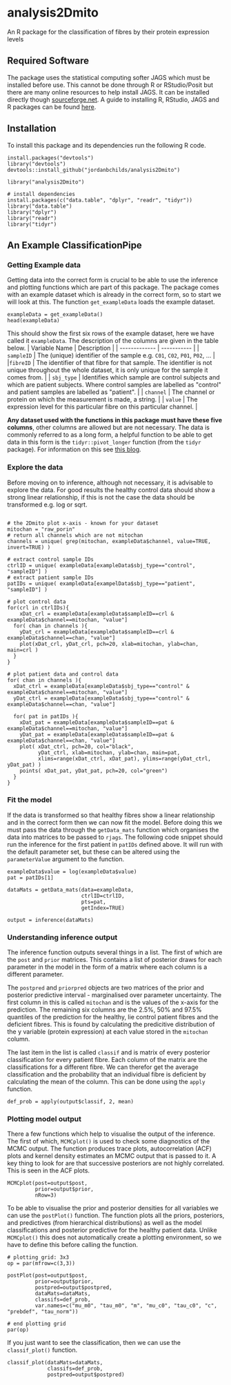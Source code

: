 # analysis2Dmito
An R package for the classification of fibres by their protein expression levels

## Required Software
The package uses the statistical computing softer JAGS which must be installed before use. This cannot be done through R or RStudio/Posit but there are many online resources to help install JAGS. It can be installed directly though [sourceforge.net](https://sourceforge.net/projects/mcmc-jags/files/). A guide to installing R, RStudio, JAGS and R packages can be found [here](https://onlinelibrary.wiley.com/doi/pdf/10.1002/9781119287995.app1). 

## Installation
To install this package and its dependencies run the following R code. 
```{r}
install.packages("devtools")
library("devtools")
devtools::install_github("jordanbchilds/analysis2Dmito")

library("analysis2Dmito")

# install dependencies
install.packages(c("data.table", "dplyr", "readr", "tidyr"))
library("data.table")
library("dplyr")
library("readr")
library("tidyr")
```

## An Example ClassificationPipe

### Getting Example data
Getting data into the correct form is crucial to be able to use the inference and plotting functions which are part of this package. The package comes with an example dataset which is already in the correct form, so to start we will look at this. The function `get_exampleData` loads the example dataset. 
```{r echo=TRUE include=TRUE}
exampleData = get_exampleData()
head(exampleData)
```
This should show the first six rows of the example dataset, here we have called it `exampleData`. The description of the columns are given in the table below.
| Variable Name | Description |
| ------------- | ----------- |
| `sampleID` | The (unique) identifier of the sample e.g. `C01`, `C02`, `P01`, `P02`, ... |
|`fibreID` | The identifier of that fibre for that sample. The identifier is not unique throughout the whole dataset, it is only unique for the sample it comes from. |
| `sbj_type` | Identifies which sample are control subjects and which are patient subjects. Where control samples are labelled as "control" and patient samples are labelled as "patient". |
| `channel` | The channel or protein on which the measurement is made, a string.  |
| `value` | The expression level for this particular fibre on this particular channel. |

__Any dataset used with the functions in this package must have these five columns__, other columns are allowed but are not necessary. The data is commonly referred to as a long form, a helpful function to be able to get data in this form is the `tidyr::pivot_longer` function (from the `tidyr` package). For information on this see [this blog](https://tidyr.tidyverse.org/reference/pivot_longer.html).

### Explore the data
Before moving on to inference, although not necessary, it is advisable to explore the data. For good results the healthy control data should show a strong linear relationship, if this is not the case the data should be transformed e.g. log or sqrt.

```{r echo=TRUE include=TRUE}

# the 2Dmito plot x-axis - known for your dataset
mitochan = "raw_porin"
# return all channels which are not mitochan
channels = unique( grep(mitochan, exampleData$channel, value=TRUE, invert=TRUE) )

# extract control sample IDs
ctrlID = unique( exampleData[exampleData$sbj_type=="control", "sampleID"] )
# extract patient sample IDs
patIDs = unique( exampleData[exampelData$sbj_type=="patient", "sampleID"] )

# plot control data
for(crl in ctrlIDs){
    xDat_crl = exampleData[exampleData$sampleID==crl & exampleData$channel==mitochan, "value"]
  for( chan in channels ){
    yDat_crl = exampleData[exampleData$sampleID==crl & exampleData$channel==chan, "value"]
    plot(xDat_crl, yDat_crl, pch=20, xlab=mitochan, ylab=chan, main=crl )
  }
}

# plot patient data and control data
for( chan in channels ){
  xDat_ctrl = exampleData[exampleData$sbj_type=="control" & exampleData$channel==mitochan, "value"]
  yDat_ctrl = exampleData[exampleData$sbj_type=="control" & exampleData$channel==chan, "value"]

  for( pat in patIDs ){
    xDat_pat = exampleData[exampleData$sampleID==pat & exampleData$channel==mitochan, "value"]
    yDat_pat = exampleData[exampleData$sampleID==pat & exampleData$channel==chan, "value"]
    plot( xDat_ctrl, pch=20, col="black",
          yDat_ctrl, xlab=mitochan, ylab=chan, main=pat,
          xlims=range(xDat_ctrl, xDat_pat), ylims=range(yDat_ctrl, yDat_pat) )
    points( xDat_pat, yDat_pat, pch=20, col="green")
  }
}
```

### Fit the model
If the data is transformed so that healthy fibres show a linear relationship and in the correct form then we can now fit the model. Before doing this we must pass the data through the `getData_mats` function which organises the data into matrices to be passed to `rjags`. The following code snippet should run the inference for the first patient in `patIDs` defined above. It will run with the default parameter set, but these can be altered using the `parameterValue` argument to the function. 

```{r echo=TRUE}
exampleData$value = log(exampleData$value)
pat = patIDs[1]

dataMats = getData_mats(data=exampleData, 
                        ctrlID=ctrlID, 
                        pts=pat, 
                        getIndex=TRUE)

output = inference(dataMats)
```

### Understanding inference output
The inference function outputs several things in a list. The first of which are the `post` and `prior` matrices. This contains a list of posterior draws for each parameter in the model in the form of a matrix where each column is a different parameter. 

The `postpred` and `priorpred` objects are two matrices of the prior and posterior predictive interval - marginalised over parameter uncertainty. The first column in this is called `mitochan` and is the values of the x-axis for the prediction. The remaining six columns are the 2.5\%, 50\% and 97.5\% quantiles of the prediction for the healthy, lie control patient fibres and the deficient fibres. This is found by calculating the predicitive distribution of the y variable (protein expression) at each value stored in the `mitochan` column. 

The last item in the list is called `classif` and is matrix of every posterior classification for every patient fibre. Each column of the matrix are the classifications for a different fibre. We can therefor get the average classification and the probability that an individual fibre is deficient by calculating the mean of the column. This can be done using the `apply` function.

```{r}
def_prob = apply(output$classif, 2, mean)
```

### Plotting model output
There a few functions which help to visualise the output of the inference. The first of which, `MCMCplot()` is used to check some diagnostics of the MCMC output. The function produces trace plots, autocorrelation (ACF) plots and kernel density estimates an MCMC output that is passed to it. A key thing to look for are that successive posteriors are not highly correlated. This is seen in the ACF plots. 
```{r}
MCMCplot(post=output$post, 
         prior=output$prior,
         nRow=3)
```

To be able to visualise the prior and posterior densities for all variables we can use the `postPlot()` function. The function plots all the priors, posteriors, and predictives (from hierarchical distributions) as well as the model classifications and posterior predictive for the healthy patient data. Unlike `MCMCplot()` this does not automatically create a plotting environment, so we have to define this before calling the function.
```{r}
# plotting grid: 3x3
op = par(mfrow=c(3,3))

postPlot(post=output$post,
         prior=output$prior,
         postpred=output$postpred,
         dataMats=dataMats,
         classifs=def_prob,
         var.names=c("mu_m0", "tau_m0", "m", "mu_c0", "tau_c0", "c", "prebdef", "tau_norm"))

# end plotting grid 
par(op)
```

If you just want to see the classification, then we can use the `classif_plot()` function. 

```{r}
classif_plot(dataMats=dataMats,
             classifs=def_prob,
             postpred=output$postpred)
```












